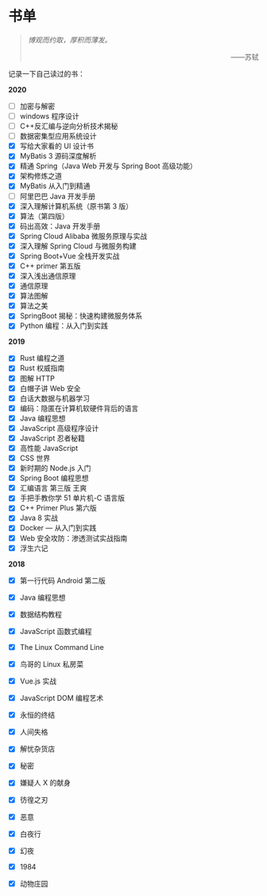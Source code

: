 # 书单


> _博观而约取，厚积而薄发。_
>
> <p style="text-align: right">——苏轼</p>

记录一下自己读过的书：

**2020**

-   [ ] 加密与解密
-   [ ] windows 程序设计
-   [ ] C++反汇编与逆向分析技术揭秘
-   [ ] 数据密集型应用系统设计
-   [x] 写给大家看的 UI 设计书
-   [x] MyBatis 3 源码深度解析
-   [x] 精通 Spring（Java Web 开发与 Spring Boot 高级功能）
-   [x] 架构修炼之道
-   [x] MyBatis 从入门到精通
-   [ ] 阿里巴巴 Java 开发手册
-   [x] 深入理解计算机系统（原书第 3 版）
-   [x] 算法（第四版）
-   [x] 码出高效：Java 开发手册
-   [x] Spring Cloud Alibaba 微服务原理与实战
-   [x] 深入理解 Spring Cloud 与微服务构建
-   [x] Spring Boot+Vue 全栈开发实战
-   [x] C++ primer 第五版
-   [x] 深入浅出通信原理
-   [x] 通信原理
-   [x] 算法图解
-   [x] 算法之美
-   [x] SpringBoot 揭秘：快速构建微服务体系
-   [x] Python 编程：从入门到实践

**2019**

-   [x] Rust 编程之道
-   [x] Rust 权威指南
-   [x] 图解 HTTP
-   [x] 白帽子讲 Web 安全
-   [x] 白话大数据与机器学习
-   [x] 编码：隐匿在计算机软硬件背后的语言
-   [x] Java 编程思想
-   [x] JavaScript 高级程序设计
-   [x] JavaScript 忍者秘籍
-   [x] 高性能 JavaScript
-   [x] CSS 世界
-   [x] 新时期的 Node.js 入门
-   [x] Spring Boot 编程思想
-   [x] 汇编语言 第三版 王爽
-   [x] 手把手教你学 51 单片机-C 语言版
-   [x] C++ Primer Plus 第六版
-   [x] Java 8 实战
-   [x] Docker — 从入门到实践
-   [x] Web 安全攻防：渗透测试实战指南
-   [x] 浮生六记

**2018**

-   [x] 第一行代码 Android 第二版
-   [x] Java 编程思想
-   [x] 数据结构教程
-   [x] JavaScript 函数式编程
-   [x] The Linux Command Line
-   [x] 鸟哥的 Linux 私房菜
-   [x] Vue.js 实战
-   [x] JavaScript DOM 编程艺术
-   [x] 永恒的终结
-   [x] 人间失格
-   [x] 解忧杂货店
-   [x] 秘密
-   [x] 嫌疑人 X 的献身
-   [x] 彷徨之刃
-   [x] 恶意
-   [x] 白夜行
-   [x] 幻夜
-   [x] 1984
-   [x] 动物庄园

